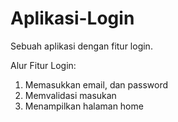 # Aplikasi-Login
Sebuah aplikasi dengan fitur login.

Alur Fitur Login:
1. Memasukkan email, dan password
2. Memvalidasi masukan
3. Menampilkan halaman home
